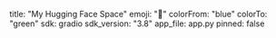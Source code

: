 title: "My Hugging Face Space"
emoji: "🚀"
colorFrom: "blue"
colorTo: "green"
sdk: gradio
sdk_version: "3.8"
app_file: app.py
pinned: false
